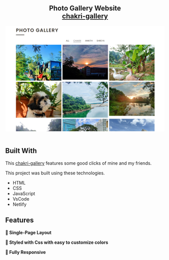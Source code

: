 <h2 align="center">
  Photo Gallery Website<br/>
  <a href="https://chakri-gallery.netlify.app/" target="_blank">chakri-gallery</a>
</h2>
<div align="center">
  <img alt="Demo" src="./images/project-4.png" />
</div>

<br/>




## Built With

This <a href="https://chakri-gallery.netlify.app/" target="_blank">chakri-gallery</a> features some good clicks of mine and my friends.<br/>

This project was built using these technologies.

- HTML
- CSS
- JavaScript
- VsCode
- Netlify

## Features

**📖 Single-Page Layout**

**🎨 Styled with Css with easy to customize colors**

**📱 Fully Responsive**


